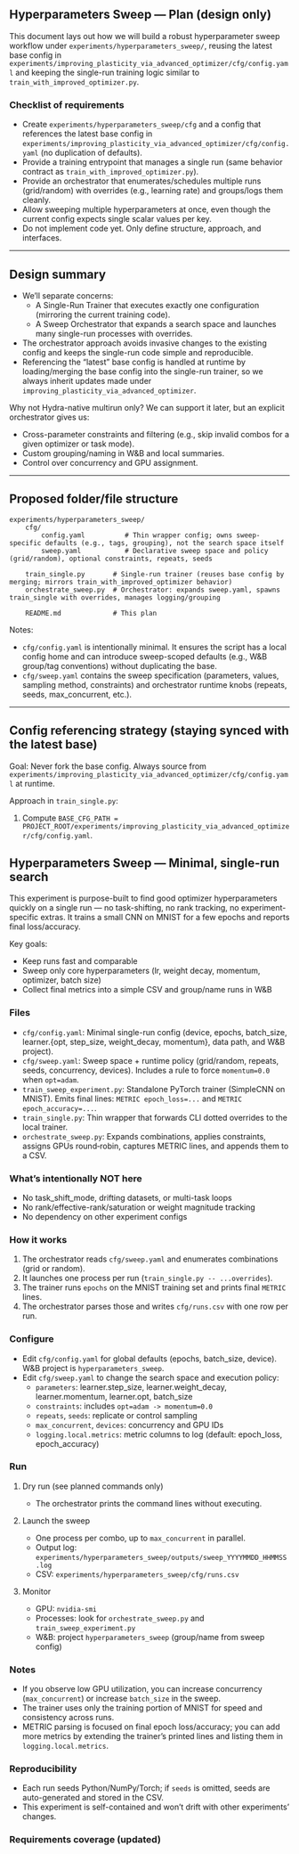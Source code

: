 ## Hyperparameters Sweep — Plan (design only)

This document lays out how we will build a robust hyperparameter sweep workflow under `experiments/hyperparameters_sweep/`, reusing the latest base config in `experiments/improving_plasticity_via_advanced_optimizer/cfg/config.yaml` and keeping the single-run training logic similar to `train_with_improved_optimizer.py`.

### Checklist of requirements

- Create `experiments/hyperparameters_sweep/cfg` and a config that references the latest base config in `experiments/improving_plasticity_via_advanced_optimizer/cfg/config.yaml` (no duplication of defaults).
- Provide a training entrypoint that manages a single run (same behavior contract as `train_with_improved_optimizer.py`).
- Provide an orchestrator that enumerates/schedules multiple runs (grid/random) with overrides (e.g., learning rate) and groups/logs them cleanly.
- Allow sweeping multiple hyperparameters at once, even though the current config expects single scalar values per key.
- Do not implement code yet. Only define structure, approach, and interfaces.

---

## Design summary

- We’ll separate concerns:
	- A Single-Run Trainer that executes exactly one configuration (mirroring the current training code).
	- A Sweep Orchestrator that expands a search space and launches many single-run processes with overrides.
- The orchestrator approach avoids invasive changes to the existing config and keeps the single-run code simple and reproducible.
- Referencing the “latest” base config is handled at runtime by loading/merging the base config into the single-run trainer, so we always inherit updates made under `improving_plasticity_via_advanced_optimizer`.

Why not Hydra-native multirun only? We can support it later, but an explicit orchestrator gives us:
- Cross-parameter constraints and filtering (e.g., skip invalid combos for a given optimizer or task mode).
- Custom grouping/naming in W&B and local summaries.
- Control over concurrency and GPU assignment.

---

## Proposed folder/file structure

```
experiments/hyperparameters_sweep/
	cfg/
		config.yaml          # Thin wrapper config; owns sweep-specific defaults (e.g., tags, grouping), not the search space itself
		sweep.yaml           # Declarative sweep space and policy (grid/random), optional constraints, repeats, seeds

	train_single.py       # Single-run trainer (reuses base config by merging; mirrors train_with_improved_optimizer behavior)
	orchestrate_sweep.py  # Orchestrator: expands sweep.yaml, spawns train_single with overrides, manages logging/grouping

	README.md             # This plan
```

Notes:
- `cfg/config.yaml` is intentionally minimal. It ensures the script has a local config home and can introduce sweep-scoped defaults (e.g., W&B group/tag conventions) without duplicating the base.
- `cfg/sweep.yaml` contains the sweep specification (parameters, values, sampling method, constraints) and orchestrator runtime knobs (repeats, seeds, max_concurrent, etc.).

---

## Config referencing strategy (staying synced with the latest base)

Goal: Never fork the base config. Always source from `experiments/improving_plasticity_via_advanced_optimizer/cfg/config.yaml` at runtime.

Approach in `train_single.py`:
1. Compute `BASE_CFG_PATH = PROJECT_ROOT/experiments/improving_plasticity_via_advanced_optimizer/cfg/config.yaml`.
## Hyperparameters Sweep — Minimal, single-run search

This experiment is purpose-built to find good optimizer hyperparameters quickly on a single run — no task-shifting, no rank tracking, no experiment-specific extras. It trains a small CNN on MNIST for a few epochs and reports final loss/accuracy.

Key goals:
- Keep runs fast and comparable
- Sweep only core hyperparameters (lr, weight decay, momentum, optimizer, batch size)
- Collect final metrics into a simple CSV and group/name runs in W&B

### Files

- `cfg/config.yaml`: Minimal single-run config (device, epochs, batch_size, learner.{opt, step_size, weight_decay, momentum}, data path, and W&B project).
- `cfg/sweep.yaml`: Sweep space + runtime policy (grid/random, repeats, seeds, concurrency, devices). Includes a rule to force `momentum=0.0` when `opt=adam`.
- `train_sweep_experiment.py`: Standalone PyTorch trainer (SimpleCNN on MNIST). Emits final lines: `METRIC epoch_loss=...` and `METRIC epoch_accuracy=...`.
- `train_single.py`: Thin wrapper that forwards CLI dotted overrides to the local trainer.
- `orchestrate_sweep.py`: Expands combinations, applies constraints, assigns GPUs round‑robin, captures METRIC lines, and appends them to a CSV.

### What’s intentionally NOT here

- No task_shift_mode, drifting datasets, or multi-task loops
- No rank/effective-rank/saturation or weight magnitude tracking
- No dependency on other experiment configs

### How it works

1) The orchestrator reads `cfg/sweep.yaml` and enumerates combinations (grid or random).
2) It launches one process per run (`train_single.py -- ...overrides`).
3) The trainer runs `epochs` on the MNIST training set and prints final `METRIC` lines.
4) The orchestrator parses those and writes `cfg/runs.csv` with one row per run.

### Configure

- Edit `cfg/config.yaml` for global defaults (epochs, batch_size, device). W&B project is `hyperparameters_sweep`.
- Edit `cfg/sweep.yaml` to change the search space and execution policy:
  - `parameters`: learner.step_size, learner.weight_decay, learner.momentum, learner.opt, batch_size
  - `constraints`: includes `opt=adam -> momentum=0.0`
  - `repeats`, `seeds`: replicate or control sampling
  - `max_concurrent`, `devices`: concurrency and GPU IDs
  - `logging.local.metrics`: metric columns to log (default: epoch_loss, epoch_accuracy)

### Run

1) Dry run (see planned commands only)
	- The orchestrator prints the command lines without executing.

2) Launch the sweep
	- One process per combo, up to `max_concurrent` in parallel.
	- Output log: `experiments/hyperparameters_sweep/outputs/sweep_YYYYMMDD_HHMMSS.log`
	- CSV: `experiments/hyperparameters_sweep/cfg/runs.csv`

3) Monitor
	- GPU: `nvidia-smi`
	- Processes: look for `orchestrate_sweep.py` and `train_sweep_experiment.py`
	- W&B: project `hyperparameters_sweep` (group/name from sweep config)

### Notes

- If you observe low GPU utilization, you can increase concurrency (`max_concurrent`) or increase `batch_size` in the sweep.
- The trainer uses only the training portion of MNIST for speed and consistency across runs.
- METRIC parsing is focused on final epoch loss/accuracy; you can add more metrics by extending the trainer’s printed lines and listing them in `logging.local.metrics`.

### Reproducibility

- Each run seeds Python/NumPy/Torch; if `seeds` is omitted, seeds are auto-generated and stored in the CSV.
- This experiment is self-contained and won’t drift with other experiments’ changes.
### Requirements coverage (updated)
